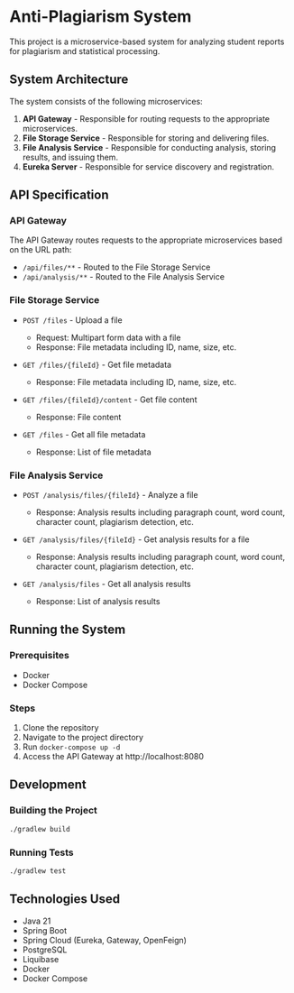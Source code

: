 # Anti-Plagiarism System

This project is a microservice-based system for analyzing student reports for plagiarism and statistical processing.

## System Architecture

The system consists of the following microservices:

1. **API Gateway** - Responsible for routing requests to the appropriate microservices.
2. **File Storage Service** - Responsible for storing and delivering files.
3. **File Analysis Service** - Responsible for conducting analysis, storing results, and issuing them.
4. **Eureka Server** - Responsible for service discovery and registration.

## API Specification

### API Gateway

The API Gateway routes requests to the appropriate microservices based on the URL path:

- `/api/files/**` - Routed to the File Storage Service
- `/api/analysis/**` - Routed to the File Analysis Service

### File Storage Service

- `POST /files` - Upload a file
  - Request: Multipart form data with a file
  - Response: File metadata including ID, name, size, etc.

- `GET /files/{fileId}` - Get file metadata
  - Response: File metadata including ID, name, size, etc.

- `GET /files/{fileId}/content` - Get file content
  - Response: File content

- `GET /files` - Get all file metadata
  - Response: List of file metadata

### File Analysis Service

- `POST /analysis/files/{fileId}` - Analyze a file
  - Response: Analysis results including paragraph count, word count, character count, plagiarism detection, etc.

- `GET /analysis/files/{fileId}` - Get analysis results for a file
  - Response: Analysis results including paragraph count, word count, character count, plagiarism detection, etc.

- `GET /analysis/files` - Get all analysis results
  - Response: List of analysis results

## Running the System

### Prerequisites

- Docker
- Docker Compose

### Steps

1. Clone the repository
2. Navigate to the project directory
3. Run `docker-compose up -d`
4. Access the API Gateway at http://localhost:8080

## Development

### Building the Project

```bash
./gradlew build
```

### Running Tests

```bash
./gradlew test
```

## Technologies Used

- Java 21
- Spring Boot
- Spring Cloud (Eureka, Gateway, OpenFeign)
- PostgreSQL
- Liquibase
- Docker
- Docker Compose
